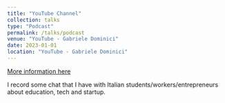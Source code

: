 ```yaml
---
title: "YouTube Channel"
collection: talks
type: "Podcast"
permalink: /talks/podcast
venue: "YouTube - Gabriele Dominici"
date: 2023-01-01
location: "YouTube - Gabriele Dominici"
---
```


[More information here](https://www.youtube.com/channel/UCqgeLF8z251RZAiQg9rcVLg)

I record some chat that I have with Italian students/workers/entrepreneurs about education, tech and startup.